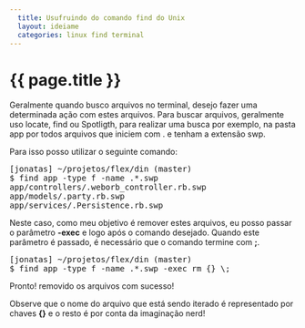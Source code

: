 ```yaml
---
  title: Usufruindo do comando find do Unix 
  layout: ideiame
  categories: linux find terminal
---
```


# {{ page.title }}

Geralmente quando busco arquivos no terminal, desejo fazer uma determinada ação com estes arquivos. Para buscar arquivos, geralmente uso locate, find ou Spotligth, para realizar uma busca por exemplo, na pasta app por todos arquivos que iniciem com . e tenham a extensão swp.

Para isso posso utilizar o seguinte comando:

<div><pre>
[jonatas] ~/projetos/flex/din (master)
$ find app -type f -name .*.swp 
app/controllers/.weborb_controller.rb.swp
app/models/.party.rb.swp
app/services/.Persistence.rb.swp
</pre></div>

Neste caso, como meu objetivo é remover estes arquivos, eu posso passar o parâmetro **-exec** e logo após o comando desejado. Quando este parâmetro é passado, é necessário que o comando termine com **;**. 

<div><pre>
[jonatas] ~/projetos/flex/din (master)
$ find app -type f -name .*.swp -exec rm {} \;
</pre></div>

Pronto! removido os arquivos com sucesso!

Observe que o nome do arquivo que está sendo iterado é representado por chaves **{}** e o resto é por conta da imaginação nerd!

